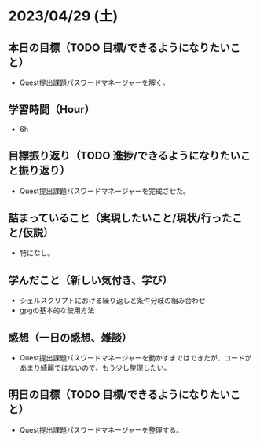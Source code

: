 
# 2023/04/29 (土)

## 本日の目標（TODO 目標/できるようになりたいこと）

- Quest提出課題パスワードマネージャーを解く。

## 学習時間（Hour）

- 6h

## 目標振り返り（TODO 進捗/できるようになりたいこと振り返り）

- Quest提出課題パスワードマネージャーを完成させた。

## 詰まっていること（実現したいこと/現状/行ったこと/仮説）

- 特になし。

## 学んだこと（新しい気付き、学び）

- シェルスクリプトにおける繰り返しと条件分岐の組み合わせ
- gpgの基本的な使用方法

## 感想（一日の感想、雑談）

- Quest提出課題パスワードマネージャーを動かすまではできたが、コードがあまり綺麗ではないので、もう少し整理したい。

## 明日の目標（TODO 目標/できるようになりたいこと）

- Quest提出課題パスワードマネージャーを整理する。
